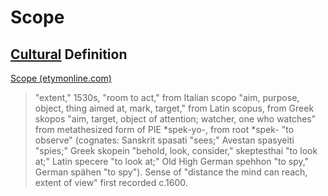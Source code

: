 # Scope

## [Cultural](./culture.md) Definition

<a href="http://www.etymonline.com/index.php?term=scope" target="_blank">Scope (etymonline.com)</a>

> "extent," 1530s, "room to act," from Italian scopo "aim, purpose, object, thing aimed at, mark, target," from Latin scopus, from Greek skopos "aim, target, object of attention; watcher, one who watches" from metathesized form of PIE *spek-yo-, from root *spek- "to observe" (cognates: Sanskrit spasati "sees;" Avestan spasyeiti "spies;" Greek skopein "behold, look, consider," skeptesthai "to look at;" Latin specere "to look at;" Old High German spehhon "to spy," German spähen "to spy"). Sense of "distance the mind can reach, extent of view" first recorded c.1600.
